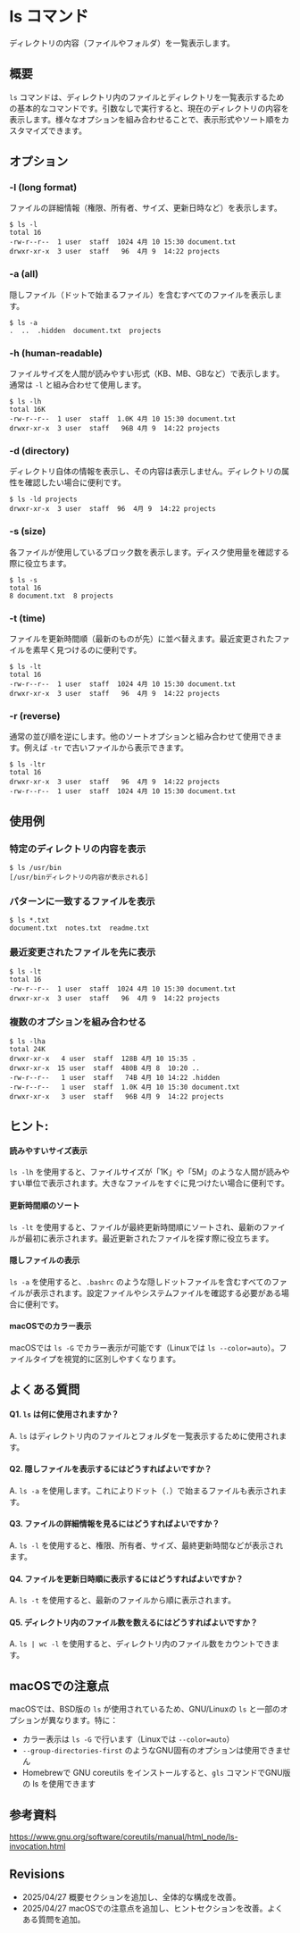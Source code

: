 # ls コマンド

ディレクトリの内容（ファイルやフォルダ）を一覧表示します。

## 概要

`ls` コマンドは、ディレクトリ内のファイルとディレクトリを一覧表示するための基本的なコマンドです。引数なしで実行すると、現在のディレクトリの内容を表示します。様々なオプションを組み合わせることで、表示形式やソート順をカスタマイズできます。

## オプション

### **-l** (long format)
ファイルの詳細情報（権限、所有者、サイズ、更新日時など）を表示します。

```console
$ ls -l
total 16
-rw-r--r--  1 user  staff  1024 4月 10 15:30 document.txt
drwxr-xr-x  3 user  staff   96  4月 9  14:22 projects
```

### **-a** (all)
隠しファイル（ドットで始まるファイル）を含むすべてのファイルを表示します。

```console
$ ls -a
.  ..  .hidden  document.txt  projects
```

### **-h** (human-readable)
ファイルサイズを人間が読みやすい形式（KB、MB、GBなど）で表示します。通常は `-l` と組み合わせて使用します。

```console
$ ls -lh
total 16K
-rw-r--r--  1 user  staff  1.0K 4月 10 15:30 document.txt
drwxr-xr-x  3 user  staff   96B 4月 9  14:22 projects
```

### **-d** (directory)
ディレクトリ自体の情報を表示し、その内容は表示しません。ディレクトリの属性を確認したい場合に便利です。

```console
$ ls -ld projects
drwxr-xr-x  3 user  staff  96  4月 9  14:22 projects
```

### **-s** (size)
各ファイルが使用しているブロック数を表示します。ディスク使用量を確認する際に役立ちます。

```console
$ ls -s
total 16
8 document.txt  8 projects
```

### **-t** (time)
ファイルを更新時間順（最新のものが先）に並べ替えます。最近変更されたファイルを素早く見つけるのに便利です。

```console
$ ls -lt
total 16
-rw-r--r--  1 user  staff  1024 4月 10 15:30 document.txt
drwxr-xr-x  3 user  staff   96  4月 9  14:22 projects
```

### **-r** (reverse)
通常の並び順を逆にします。他のソートオプションと組み合わせて使用できます。例えば `-tr` で古いファイルから表示できます。

```console
$ ls -ltr
total 16
drwxr-xr-x  3 user  staff   96  4月 9  14:22 projects
-rw-r--r--  1 user  staff  1024 4月 10 15:30 document.txt
```

## 使用例

### 特定のディレクトリの内容を表示

```console
$ ls /usr/bin
[/usr/binディレクトリの内容が表示される]
```

### パターンに一致するファイルを表示

```console
$ ls *.txt
document.txt  notes.txt  readme.txt
```

### 最近変更されたファイルを先に表示

```console
$ ls -lt
total 16
-rw-r--r--  1 user  staff  1024 4月 10 15:30 document.txt
drwxr-xr-x  3 user  staff   96  4月 9  14:22 projects
```

### 複数のオプションを組み合わせる

```console
$ ls -lha
total 24K
drwxr-xr-x   4 user  staff  128B 4月 10 15:35 .
drwxr-xr-x  15 user  staff  480B 4月 8  10:20 ..
-rw-r--r--   1 user  staff   74B 4月 10 14:22 .hidden
-rw-r--r--   1 user  staff  1.0K 4月 10 15:30 document.txt
drwxr-xr-x   3 user  staff   96B 4月 9  14:22 projects
```

## ヒント:

#### 読みやすいサイズ表示
`ls -lh` を使用すると、ファイルサイズが「1K」や「5M」のような人間が読みやすい単位で表示されます。大きなファイルをすぐに見つけたい場合に便利です。

#### 更新時間順のソート
`ls -lt` を使用すると、ファイルが最終更新時間順にソートされ、最新のファイルが最初に表示されます。最近更新されたファイルを探す際に役立ちます。

#### 隠しファイルの表示
`ls -a` を使用すると、`.bashrc` のような隠しドットファイルを含むすべてのファイルが表示されます。設定ファイルやシステムファイルを確認する必要がある場合に便利です。

#### macOSでのカラー表示
macOSでは `ls -G` でカラー表示が可能です（Linuxでは `ls --color=auto`）。ファイルタイプを視覚的に区別しやすくなります。

## よくある質問

#### Q1. `ls` は何に使用されますか？
A. `ls` はディレクトリ内のファイルとフォルダを一覧表示するために使用されます。

#### Q2. 隠しファイルを表示するにはどうすればよいですか？
A. `ls -a` を使用します。これによりドット（`.`）で始まるファイルも表示されます。

#### Q3. ファイルの詳細情報を見るにはどうすればよいですか？
A. `ls -l` を使用すると、権限、所有者、サイズ、最終更新時間などが表示されます。

#### Q4. ファイルを更新日時順に表示するにはどうすればよいですか？
A. `ls -t` を使用すると、最新のファイルから順に表示されます。

#### Q5. ディレクトリ内のファイル数を数えるにはどうすればよいですか？
A. `ls | wc -l` を使用すると、ディレクトリ内のファイル数をカウントできます。

## macOSでの注意点

macOSでは、BSD版の `ls` が使用されているため、GNU/Linuxの `ls` と一部のオプションが異なります。特に：

- カラー表示は `ls -G` で行います（Linuxでは `--color=auto`）
- `--group-directories-first` のようなGNU固有のオプションは使用できません
- Homebrewで GNU coreutils をインストールすると、`gls` コマンドでGNU版の ls を使用できます

## 参考資料

https://www.gnu.org/software/coreutils/manual/html_node/ls-invocation.html

## Revisions

- 2025/04/27 概要セクションを追加し、全体的な構成を改善。
- 2025/04/27 macOSでの注意点を追加し、ヒントセクションを改善。よくある質問を追加。
